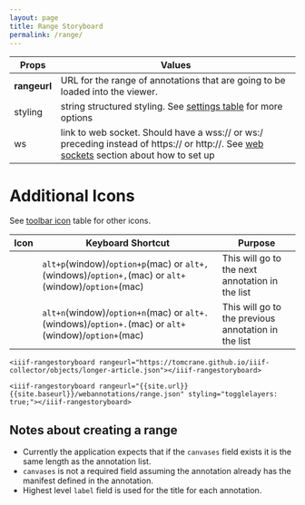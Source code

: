 ```yaml
---
layout: page
title: Range Storyboard
permalink: /range/
---
```


<style>
code {
  word-wrap: break-word;
  white-space: normal;
}
</style>

| Props      | Values |
| ----------- | ----------- |
| **rangeurl** | URL for the range of annotations that are going to be loaded into the viewer.|
| styling | string structured styling. See [settings table](/iiif-annotation/storyboard/#settings) for more options |
| ws | link to web socket. Should have a wss:// or ws:/ preceding instead of https:// or http://. See [web sockets](#web-sockets) section about how to set up |

# Additional Icons
See [toolbar icon](/{{site.baseurl}}/storyboard/#toolbar-icons) table for other icons.

| Icon      | Keyboard Shortcut | Purpose |
| ----------- | ----------- | ----------- |
| <i class="fas fa-chevron-left"></i> | `alt+p`(window)/`option+p`(mac) or `alt+,`(windows)/`option+,`(mac) or  <code>alt+<i class="fas fa-arrow-left"></i></code>(window)/<code>option+<i class="fas fa-arrow-left"></i></code>(mac)| This will go to the next annotation in the list|
| <i class="fas fa-chevron-right"></i> | `alt+n`(window)/`option+n`(mac) or `alt+.`(windows)/`option+.`(mac) or  <code>alt+<i class="fas fa-arrow-right"></i></code>(window)/<code>option+<i class="fas fa-arrow-right"></i></code>(mac) | This will go to the previous annotation in the list|


<script src="{{site.url}}{{site.baseurl}}/latest/iiif-annotation.js"></script>
<link rel="stylesheet" type="text/css" href="{{site.url}}{{site.baseurl}}/latest/iiif-annotation.css">

```
<iiif-rangestoryboard rangeurl="https://tomcrane.github.io/iiif-collector/objects/longer-article.json"></iiif-rangestoryboard>
```
<iiif-rangestoryboard rangeurl="https://tomcrane.github.io/iiif-collector/objects/longer-article.json" styling="overlay"></iiif-rangestoryboard>

```
<iiif-rangestoryboard rangeurl="{{site.url}}{{site.baseurl}}/webannotations/range.json" styling="togglelayers: true;"></iiif-rangestoryboard>
```

<iiif-rangestoryboard rangeurl="{{site.baseurl}}/webannotations/range.json" styling="togglelayers: true;"></iiif-rangestoryboard>

## Notes about creating a range
- Currently the application expects that if the `canvases` field exists it is the same length as the annotation list.
- `canvases` is not a required field assuming the annotation already has the manifest defined in the annotation.
- Highest level `label` field is used for the title for each annotation.
